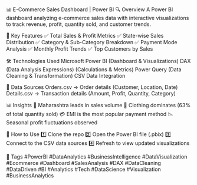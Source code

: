 📊 E-Commerce Sales Dashboard | Power BI
🔍 Overview
A Power BI dashboard analyzing e-commerce sales data with interactive visualizations to track revenue, profit, quantity sold, and customer trends.

📌 Key Features
✅ Total Sales & Profit Metrics
✅ State-wise Sales Distribution
✅ Category & Sub-Category Breakdown
✅ Payment Mode Analysis
✅ Monthly Profit Trends
✅ Top Customers by Sales

🛠️ Technologies Used
Microsoft Power BI (Dashboard & Visualizations)
DAX (Data Analysis Expressions) (Calculations & Metrics)
Power Query (Data Cleaning & Transformation)
CSV Data Integration

📂 Data Sources
Orders.csv → Order details (Customer, Location, Date)
Details.csv → Transaction details (Amount, Profit, Quantity, Category)

📊 Insights
📍 Maharashtra leads in sales volume
👕 Clothing dominates (63% of total quantity sold)
💳 EMI is the most popular payment method
📉 Seasonal profit fluctuations observed

🚀 How to Use
1️⃣ Clone the repo
2️⃣ Open the Power BI file (.pbix)
3️⃣ Connect to the CSV data sources
4️⃣ Refresh to view updated visualizations


🔖 Tags
#PowerBI #DataAnalytics #BusinessIntelligence #DataVisualization #Ecommerce #Dashboard #SalesAnalysis #DAX #DataCleaning #DataDriven #BI #Analytics #Tech #DataScience #Visualization #BusinessAnalytics
